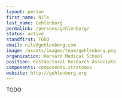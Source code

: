 ```yaml
---
layout: person
first_name: Nils
last_name: Gehlenborg
permalink: /persons/gehlenborg/
status: active
standfirst: TODO
email: nils@gehlenborg.com
image: /assets/images/team/gehlenborg.png
organization: Harvard Medical School
position: Postdoctoral Research Associate
components: components.stratomex
website: http://gehlenborg.org
---
```


TODO